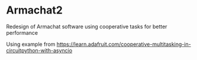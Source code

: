 # Armachat2
Redesign of Armachat software using cooperative tasks for better performance

Using example from https://learn.adafruit.com/cooperative-multitasking-in-circuitpython-with-asyncio
